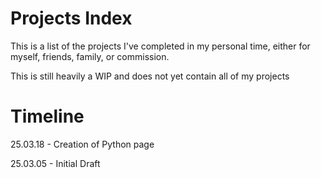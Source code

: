 # Projects Index
This is a list of the projects I've completed in my personal time, either for myself, friends, family, or commission.

This is still heavily a WIP and does not yet contain all of my projects

# Timeline
25.03.18 - Creation of Python page

25.03.05 - Initial Draft
